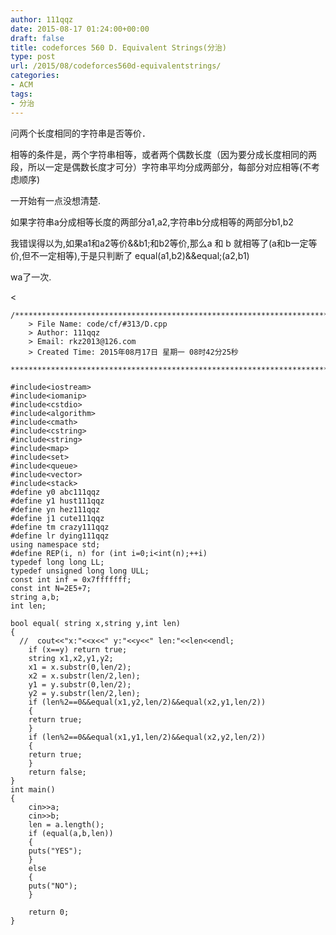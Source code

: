 ```yaml
---
author: 111qqz
date: 2015-08-17 01:24:00+00:00
draft: false
title: codeforces 560 D. Equivalent Strings(分治)
type: post
url: /2015/08/codeforces560d-equivalentstrings/
categories:
- ACM
tags:
- 分治
---
```





问两个长度相同的字符串是否等价．




相等的条件是，两个字符串相等，或者两个偶数长度（因为要分成长度相同的两段，所以一定是偶数长度才可分）字符串平均分成两部分，每部分对应相等(不考虑顺序)




一开始有一点没想清楚.




如果字符串a分成相等长度的两部分a1,a2,字符串b分成相等的两部分b1,b2




我错误得以为,如果a1和a2等价&&b1;和b2等价,那么a 和 b 就相等了(a和b一定等价,但不一定相等),于是只判断了 equal(a1,b2)&&equal;(a2,b1)




wa了一次.


< 

    
    /*************************************************************************
    	> File Name: code/cf/#313/D.cpp
    	> Author: 111qqz
    	> Email: rkz2013@126.com 
    	> Created Time: 2015年08月17日 星期一 08时42分25秒
     ************************************************************************/
    
    #include<iostream>
    #include<iomanip>
    #include<cstdio>
    #include<algorithm>
    #include<cmath>
    #include<cstring>
    #include<string>
    #include<map>
    #include<set>
    #include<queue>
    #include<vector>
    #include<stack>
    #define y0 abc111qqz
    #define y1 hust111qqz
    #define yn hez111qqz
    #define j1 cute111qqz
    #define tm crazy111qqz
    #define lr dying111qqz
    using namespace std;
    #define REP(i, n) for (int i=0;i<int(n);++i)  
    typedef long long LL;
    typedef unsigned long long ULL;
    const int inf = 0x7fffffff;
    const int N=2E5+7;
    string a,b;
    int len;
    
    bool equal( string x,string y,int len)
    {
      //  cout<<"x:"<<x<<" y:"<<y<<" len:"<<len<<endl;
        if (x==y) return true;
        string x1,x2,y1,y2;
        x1 = x.substr(0,len/2);
        x2 = x.substr(len/2,len);
        y1 = y.substr(0,len/2);
        y2 = y.substr(len/2,len);
        if (len%2==0&&equal(x1,y2,len/2)&&equal(x2,y1,len/2))
        {
    	return true;
        }
        if (len%2==0&&equal(x1,y1,len/2)&&equal(x2,y2,len/2))
        {
    	return true;
        }
        return false;
    }
    int main()
    {
        cin>>a;
        cin>>b;
        len = a.length();
        if (equal(a,b,len))
        {
    	puts("YES");
        }
        else
        {
    	puts("NO");
        }
          
    	return 0;
    }
    



